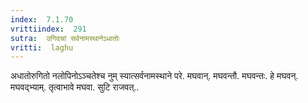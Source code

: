 ```yaml
---
index:  7.1.70
vrittiindex:  291
sutra:  उगिदचां सर्वनामस्थानेऽधातोः
vritti:  laghu 
---
```


अधातोरुगितो नलोपिनोऽञ्चतेश्च नुम् स्यात्सर्वनामस्थाने परे. मघवान्. मघवन्तौ. मघवन्तः. हे मघवन्. मघवद्भ्याम्. तृत्वाभावे मघवा. सुटि राजवत्..

